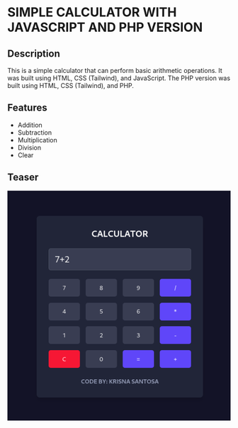 # SIMPLE CALCULATOR WITH JAVASCRIPT AND PHP VERSION

## Description

This is a simple calculator that can perform basic arithmetic operations. It was built using HTML, CSS (Tailwind), and JavaScript. The PHP version was built using HTML, CSS (Tailwind), and PHP.

## Features

- Addition
- Subtraction
- Multiplication
- Division
- Clear

## Teaser

![Calculator](teaser.png)